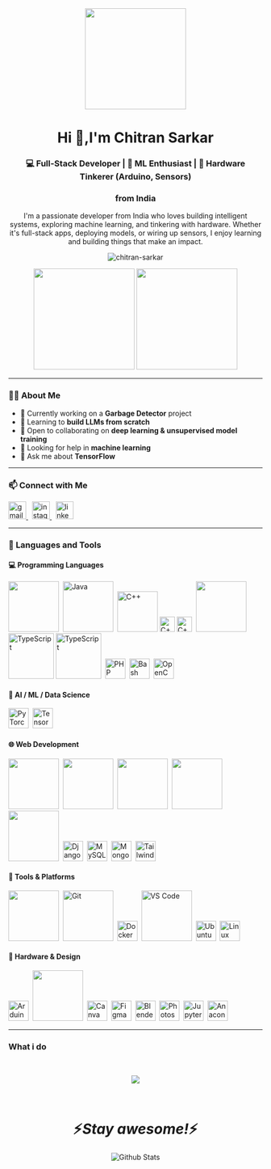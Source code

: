 <div align="center">
  <img height="200" src="https://media4.giphy.com/media/v1.Y2lkPTc5MGI3NjExcnBvMmJ2MGNpMTVibG9rYnBvdmV1M2poNTF1MG8wd3JkYjJwNno4dSZlcD12MV9pbnRlcm5hbF9naWZfYnlfaWQmY3Q9cw/zbMRZx113HKBkeCwrm/giphy.gif" />
</div>

<h1 align="center">Hi 👋,I'm Chitran Sarkar</h1>
<h3 align="center">💻 Full-Stack Developer | 🤖 ML Enthusiast | 🔧 Hardware Tinkerer (Arduino, Sensors)</h3 align="center">
<h3 align="center">from India</h3>

<p align="center">
  I'm a passionate developer from India who loves building intelligent systems, exploring machine learning, and tinkering with hardware. Whether it's full-stack apps, deploying models, or wiring up sensors, I enjoy learning and building things that make an impact.
</p>

<p align="center">
  <img src="https://komarev.com/ghpvc/?username=chitran-sarkar&label=Profile%20views&color=0e75b6&style=flat" alt="chitran-sarkar" />
</p>

<p align="center">
  <img src="https://github-readme-stats.vercel.app/api?username=chitran-sarkar&show_icons=true&theme=radical" height="200"/>
  <img src="https://github-readme-stats.vercel.app/api/top-langs?username=chitran-sarkar&layout=compact&theme=radical" height="200"/>
</p>

---

### 👩‍💻 About Me

- 🔭 Currently working on a **Garbage Detector** project  
- 🌱 Learning to **build LLMs from scratch**  
- 👯 Open to collaborating on **deep learning & unsupervised model training**  
- 🤝 Looking for help in **machine learning**  
- 💬 Ask me about **TensorFlow**

---

### 📫 Connect with Me

<p align="left">
  <a href="mailto:sarkarchitran@gmail.com" target="_blank">
    <img src="https://img.shields.io/static/v1?message=Gmail&logo=gmail&label=&color=D14836&logoColor=white&labelColor=&style=for-the-badge" height="35" alt="gmail logo" />
  </a>  
  &nbsp;
  <a href="https://instagram.com/_.duh.its_chitran._" target="_blank">
    <img src="https://img.shields.io/static/v1?message=Instagram&logo=instagram&label=&color=E4405F&logoColor=white&labelColor=&style=for-the-badge" height="35" alt="instagram logo" />
  </a>
  &nbsp;
  <a href="https://www.linkedin.com/in/chitran-sarkar-50544b374" target="_blank">
    <img src="https://img.shields.io/static/v1?message=LinkedIn&logo=linkedin&label=&color=0077B5&logoColor=white&labelColor=&style=for-the-badge" height="35" alt="linkedin logo" />
  </a>
</p>

---

### 🧠 Languages and Tools

#### 💻 Programming Languages
<p align="left">
  <img height=100px src="https://media0.giphy.com/media/v1.Y2lkPTc5MGI3NjExbnpjcHdieXRobjY1ZzF1dmJvMDVibGRvaGc4OWQyMXgxeGt1NDBpZCZlcD12MV9pbnRlcm5hbF9naWZfYnlfaWQmY3Q9cw/LMt9638dO8dftAjtco/giphy.gif"/>&nbsp;
  <img src="https://media4.giphy.com/media/v1.Y2lkPTc5MGI3NjExNWtxcmtncGc1cnJ2ZWszdWFrdDM3dG1najVtbmZ6cWxrNzkzZ2hnMyZlcD12MV9pbnRlcm5hbF9naWZfYnlfaWQmY3Q9cw/hO8uTzEOefFh3Yv5gm/giphy.gif" height="100" title="Java"/>&nbsp;
  <img src="https://media1.giphy.com/media/v1.Y2lkPTc5MGI3NjExdndiY3pzNGozemxvcTdvZWZzbXVjNm93eTNwODEyNGJ6NjZjaWtjcyZlcD12MV9pbnRlcm5hbF9naWZfYnlfaWQmY3Q9dHM/q5veCQwHeThxOFqYZQ/giphy.gif" height="80" title="C++"/>
  <img src="https://media2.giphy.com/media/v1.Y2lkPTc5MGI3NjExeW9iaW9waXlkdTM2NzQ3eGQ2bHIzNXNmaHByZnFqNThlbXRld3dteiZlcD12MV9pbnRlcm5hbF9naWZfYnlfaWQmY3Q9dHM/udvEcwFgNFboJWcHIB/giphy.gif" height="30" title="C++"/>
  <img src="https://media2.giphy.com/media/v1.Y2lkPTc5MGI3NjExeW9iaW9waXlkdTM2NzQ3eGQ2bHIzNXNmaHByZnFqNThlbXRld3dteiZlcD12MV9pbnRlcm5hbF9naWZfYnlfaWQmY3Q9dHM/udvEcwFgNFboJWcHIB/giphy.gif" height="30" title="C++"/>&nbsp;
  <img height=100px src="https://media3.giphy.com/media/v1.Y2lkPTc5MGI3NjExbWhrYm9rcmJuODQwazFyeXI1bjV1Nno2amt4YTQ5NHpqNWRlZ3p2dyZlcD12MV9pbnRlcm5hbF9naWZfYnlfaWQmY3Q9cw/ln7z2eWriiQAllfVcn/giphy.gif"/>&nbsp;
  <img src="https://media4.giphy.com/media/v1.Y2lkPTc5MGI3NjExYWhnZXBkZDAwMWozOHAwcTFpanl3empxYjhxdmN4OWJwcTNnaTMwMyZlcD12MV9pbnRlcm5hbF9naWZfYnlfaWQmY3Q9dHM/xVXk6ba5ohXT91xHTg/giphy.gif" height="90" title="TypeScript"/>
  <img src="https://media4.giphy.com/media/v1.Y2lkPTc5MGI3NjExZGQ0MG9uczA2NHo1ODJpa2VoYWtyOGc4azZrdzVhemM4ZnFhYjZsciZlcD12MV9pbnRlcm5hbF9naWZfYnlfaWQmY3Q9dHM/TiN49dtRfqQVkTW3Fk/giphy.gif" height="90" title="TypeScript"/>&nbsp;
  <img src="https://cdn.jsdelivr.net/gh/devicons/devicon/icons/php/php-original.svg" height="40" title="PHP"/>&nbsp;
  <img src="https://cdn.jsdelivr.net/gh/devicons/devicon/icons/bash/bash-original.svg" height="40" title="Bash"/>&nbsp;
  <img src="https://cdn.jsdelivr.net/gh/devicons/devicon/icons/opencv/opencv-original.svg" height="40" title="OpenCV"/>&nbsp;
</p>

#### 🔬 AI / ML / Data Science
<p align="left">
  <img src="https://cdn.jsdelivr.net/gh/devicons/devicon/icons/pytorch/pytorch-original.svg" height="40" title="PyTorch"/>&nbsp;
  <img src="https://cdn.jsdelivr.net/gh/devicons/devicon/icons/tensorflow/tensorflow-original.svg" height="40" title="TensorFlow"/>&nbsp;
</p>

#### 🌐 Web Development
<p align="left">
  <img height=100px src="https://media1.giphy.com/media/v1.Y2lkPTc5MGI3NjExYms4MzZhaHp2Y3BuZGgwenF4NHcwejB0eGl4eDBmejM3ZmM2dzBkNyZlcD12MV9pbnRlcm5hbF9naWZfYnlfaWQmY3Q9cw/XAxylRMCdpbEWUAvr8/giphy.gif"/>&nbsp;
  <img height=100px src="https://media2.giphy.com/media/v1.Y2lkPTc5MGI3NjExdHl0ZGZxM21zaTFpOG5qdGdyczRxbjkwbjZna24wYjVpcTFxM3RuOSZlcD12MV9pbnRlcm5hbF9naWZfYnlfaWQmY3Q9cw/fsEaZldNC8A1PJ3mwp/giphy.gif"/>&nbsp;
  <img height=100px src="https://media3.giphy.com/media/v1.Y2lkPTc5MGI3NjExYzF0NHY5NXg2cnh0ZzgxZHlrdHd5NGVsenp1dnVkZ3hocjFoYnc5bCZlcD12MV9pbnRlcm5hbF9naWZfYnlfaWQmY3Q9cw/eNAsjO55tPbgaor7ma/giphy.gif"/>&nbsp;
  <img height=100px src="https://media1.giphy.com/media/v1.Y2lkPTc5MGI3NjExODloM2hhdWk3MDgwc2VkMzFmZ2wza3ViMzRjZmVia2J6eWp6Y3Z1aSZlcD12MV9pbnRlcm5hbF9naWZfYnlfaWQmY3Q9cw/Sr8xDpMwVKOHUWDVRD/giphy.gif"/>&nbsp;
  <img src="https://media3.giphy.com/media/v1.Y2lkPTc5MGI3NjExbW14eG9qemtvd3R3cnRjODhzbjhkYm4wdm14MXUxZWkxeTkzMXh1eiZlcD12MV9pbnRlcm5hbF9naWZfYnlfaWQmY3Q9cw/kdFc8fubgS31b8DsVu/giphy.gif" height="100""/>&nbsp;
  <img src="https://cdn.jsdelivr.net/gh/devicons/devicon/icons/django/django-plain.svg" height="40" title="Django"/>&nbsp;
  <img src="https://cdn.jsdelivr.net/gh/devicons/devicon/icons/mysql/mysql-original.svg" height="40" title="MySQL"/>&nbsp;
  <img src="https://cdn.jsdelivr.net/gh/devicons/devicon/icons/mongodb/mongodb-original.svg" height="40" title="MongoDB"/>&nbsp;
  <img src="https://cdn.jsdelivr.net/gh/devicons/devicon/icons/tailwindcss/tailwindcss-original-wordmark.svg" height="40" title="Tailwind CSS"/>&nbsp;
</p>

#### 🧰 Tools & Platforms
<p align="left">
  <img src="https://media4.giphy.com/media/v1.Y2lkPTc5MGI3NjExdXBrNjc4eWlvemhnOHVvMmc4ZHVxcm03NzY2M3N3OGhtaTFhencxMCZlcD12MV9pbnRlcm5hbF9naWZfYnlfaWQmY3Q9cw/KzJkzjggfGN5Py6nkT/giphy.gif" height="100" "/>&nbsp;
  <img src="https://media3.giphy.com/media/v1.Y2lkPTc5MGI3NjExd21xYTlndmppdm83Ym05cWUzcnpxbDlrbDdreDllcmJzanV4OXBvYSZlcD12MV9pbnRlcm5hbF9naWZfYnlfaWQmY3Q9cw/kH1DBkPNyZPOk0BxrM/giphy.gif" height="100" title="Git"/>&nbsp;
  <img src="https://cdn.jsdelivr.net/gh/devicons/devicon/icons/docker/docker-original.svg" height="40" title="Docker"/>&nbsp;
  <img src="https://media2.giphy.com/media/v1.Y2lkPTc5MGI3NjExOGdydnpzYWM5eHB2dTVoaTByY3VodGd2eDJkcXczd2hwaWd5ZmFiayZlcD12MV9pbnRlcm5hbF9naWZfYnlfaWQmY3Q9cw/IdyAQJVN2kVPNUrojM/giphy.gif" height="100" title="VS Code"/>&nbsp;
  <img src="https://cdn.jsdelivr.net/gh/devicons/devicon/icons/ubuntu/ubuntu-plain.svg" height="40" title="Ubuntu"/>&nbsp;
  <img src="https://cdn.jsdelivr.net/gh/devicons/devicon/icons/linux/linux-original.svg" height="40" title="Linux"/>&nbsp;
</p>

#### 🤖 Hardware & Design
<p align="left">
  <img src="https://cdn.jsdelivr.net/gh/devicons/devicon/icons/arduino/arduino-original.svg" height="40" title="Arduino"/>&nbsp;
  <img height=100px src="https://media0.giphy.com/media/v1.Y2lkPTc5MGI3NjExdm05b2k5eDVxNDUyZml0ZXZiZzJwNzNyYmZmZXRnNGg2cTFuOHoxbiZlcD12MV9pbnRlcm5hbF9naWZfYnlfaWQmY3Q9cw/UQJlZ2OcaCA2RLfGiZ/giphy.gif"/>&nbsp;
  <img src="https://cdn.jsdelivr.net/gh/devicons/devicon/icons/canva/canva-original.svg" height="40" title="Canva"/>&nbsp;
  <img src="https://cdn.jsdelivr.net/gh/devicons/devicon/icons/figma/figma-original.svg" height="40" title="Figma"/>&nbsp;
  <img src="https://cdn.jsdelivr.net/gh/devicons/devicon/icons/blender/blender-original.svg" height="40" title="Blender"/>&nbsp;
  <img src="https://cdn.jsdelivr.net/gh/devicons/devicon/icons/photoshop/photoshop-plain.svg" height="40" title="Photoshop"/>&nbsp;
  <img src="https://cdn.jsdelivr.net/gh/devicons/devicon/icons/jupyter/jupyter-original.svg" height="40" title="Jupyter Notebook"/>&nbsp;
  <img src="https://cdn.jsdelivr.net/gh/devicons/devicon/icons/anaconda/anaconda-original.svg" height="40" title="Anaconda"/>&nbsp;
</p>

---
 ###  What i do


<br />


<p align="center">
   <img src="https://media.giphy.com/media/f9XgHHnPnDjOF1hWpl/giphy.gif" />
   </p>
   
   
<br />
<h1 align='center'>⚡️<i>Stay awesome!</i>⚡️</h1>
<p align="center">
        <img src="https://raw.githubusercontent.com/mayhemantt/mayhemantt/Update/svg/Bottom.svg" alt="Github Stats" />
</p>
